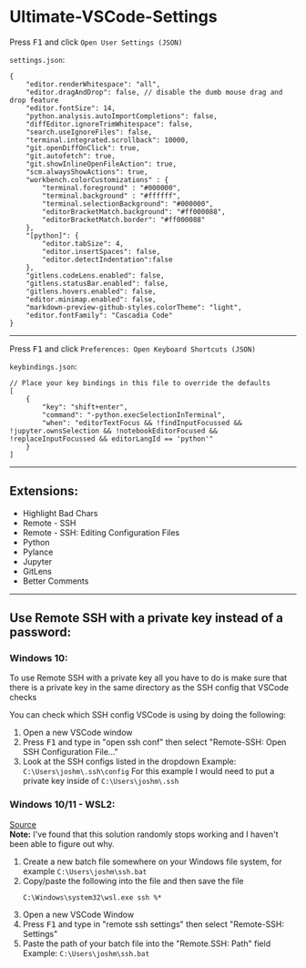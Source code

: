 # Ultimate-VSCode-Settings
Press <kbd>F1</kbd> and click `Open User Settings (JSON)`

`settings.json`:
```
{
    "editor.renderWhitespace": "all",
    "editor.dragAndDrop": false, // disable the dumb mouse drag and drop feature
    "editor.fontSize": 14,
    "python.analysis.autoImportCompletions": false,
    "diffEditor.ignoreTrimWhitespace": false,
    "search.useIgnoreFiles": false,
    "terminal.integrated.scrollback": 10000,
    "git.openDiffOnClick": true,
    "git.autofetch": true,
    "git.showInlineOpenFileAction": true,
    "scm.alwaysShowActions": true,
    "workbench.colorCustomizations" : {
        "terminal.foreground" : "#000000",
        "terminal.background" : "#ffffff",
        "terminal.selectionBackground": "#000000",
        "editorBracketMatch.background": "#ff000088",
        "editorBracketMatch.border": "#ff000088"
    },
    "[python]": {
        "editor.tabSize": 4,
        "editor.insertSpaces": false,
        "editor.detectIndentation":false
    },
    "gitlens.codeLens.enabled": false,
    "gitlens.statusBar.enabled": false,
    "gitlens.hovers.enabled": false,
    "editor.minimap.enabled": false,
    "markdown-preview-github-styles.colorTheme": "light",
    "editor.fontFamily": "Cascadia Code"
}
```

---
Press <kbd>F1</kbd> and click `Preferences: Open Keyboard Shortcuts (JSON)`

`keybindings.json`:
```
// Place your key bindings in this file to override the defaults
[
    {
        "key": "shift+enter",
        "command": "-python.execSelectionInTerminal",
        "when": "editorTextFocus && !findInputFocussed && !jupyter.ownsSelection && !notebookEditorFocused && !replaceInputFocussed && editorLangId == 'python'"
    }
]
```

---

## Extensions:
- Highlight Bad Chars
- Remote - SSH
- Remote - SSH: Editing Configuration Files
- Python
- Pylance
- Jupyter
- GitLens
- Better Comments

---

## Use Remote SSH with a private key instead of a password:

### Windows 10:
To use Remote SSH with a private key all you have to do is make sure that there is a private key in the same directory as the SSH config that VSCode checks

You can check which SSH config VSCode is using by doing the following:
1. Open a new VSCode window
2. Press <kbd>F1</kbd> and type in "open ssh conf" then select "Remote-SSH: Open SSH Configuration File..."
3. Look at the SSH configs listed in the dropdown
    Example: `C:\Users\joshm\.ssh\config`
    For this example I would need to put a private key inside of `C:\Users\joshm\.ssh`

### Windows 10/11 - WSL2:
[Source](https://stackoverflow.com/a/66048792)<br>
**Note:** I've found that this solution randomly stops working and I haven't been able to figure out why.
1. Create a new batch file somewhere on your Windows file system, for example `C:\Users\joshm\ssh.bat`
2. Copy/paste the following into the file and then save the file
    ```
    C:\Windows\system32\wsl.exe ssh %*
    ```
3. Open a new VSCode Window
4. Press <kbd>F1</kbd> and type in "remote ssh settings" then select "Remote-SSH: Settings"
5. Paste the path of your batch file into the "Remote.SSH: Path" field
    Example: `C:\Users\joshm\ssh.bat`
